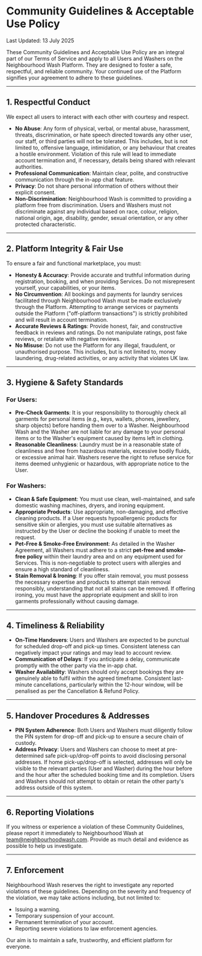 # Community Guidelines & Acceptable Use Policy

Last Updated: 13 July 2025

These Community Guidelines and Acceptable Use Policy are an integral part of our Terms of Service and apply to all Users and Washers on the Neighbourhood Wash Platform. They are designed to foster a safe, respectful, and reliable community. Your continued use of the Platform signifies your agreement to adhere to these guidelines.

---

## 1. Respectful Conduct

We expect all users to interact with each other with courtesy and respect.

- **No Abuse**: Any form of physical, verbal, or mental abuse, harassment, threats, discrimination, or hate speech directed towards any other user, our staff, or third parties will not be tolerated. This includes, but is not limited to, offensive language, intimidation, or any behaviour that creates a hostile environment. Violation of this rule will lead to immediate account termination and, if necessary, details being shared with relevant authorities.
- **Professional Communication**: Maintain clear, polite, and constructive communication through the in-app chat feature.
- **Privacy**: Do not share personal information of others without their explicit consent.
- **Non-Discrimination**: Neighbourhood Wash is committed to providing a platform free from discrimination. Users and Washers must not discriminate against any individual based on race, colour, religion, national origin, age, disability, gender, sexual orientation, or any other protected characteristic.

---

## 2. Platform Integrity & Fair Use

To ensure a fair and functional marketplace, you must:

- **Honesty & Accuracy**: Provide accurate and truthful information during registration, booking, and when providing Services. Do not misrepresent yourself, your capabilities, or your items.
- **No Circumvention**: All bookings and payments for laundry services facilitated through Neighbourhood Wash must be made exclusively through the Platform. Attempting to arrange services or payments outside the Platform ("off-platform transactions") is strictly prohibited and will result in account termination.
- **Accurate Reviews & Ratings**: Provide honest, fair, and constructive feedback in reviews and ratings. Do not manipulate ratings, post fake reviews, or retaliate with negative reviews.
- **No Misuse**: Do not use the Platform for any illegal, fraudulent, or unauthorised purpose. This includes, but is not limited to, money laundering, drug-related activities, or any activity that violates UK law.

---

## 3. Hygiene & Safety Standards

### For Users:

- **Pre-Check Garments**: It is your responsibility to thoroughly check all garments for personal items (e.g., keys, wallets, phones, jewellery, sharp objects) before handing them over to a Washer. Neighbourhood Wash and the Washer are not liable for any damage to your personal items or to the Washer's equipment caused by items left in clothing.
- **Reasonable Cleanliness**: Laundry must be in a reasonable state of cleanliness and free from hazardous materials, excessive bodily fluids, or excessive animal hair. Washers reserve the right to refuse service for items deemed unhygienic or hazardous, with appropriate notice to the User.

### For Washers:

- **Clean & Safe Equipment**: You must use clean, well-maintained, and safe domestic washing machines, dryers, and ironing equipment.
- **Appropriate Products**: Use appropriate, non-damaging, and effective cleaning products. If a User requests hypoallergenic products for sensitive skin or allergies, you must use suitable alternatives as instructed by the User or decline the booking if unable to meet the request.
- **Pet-Free & Smoke-Free Environment**: As detailed in the Washer Agreement, all Washers must adhere to a strict **pet-free and smoke-free policy** within their laundry area and on any equipment used for Services. This is non-negotiable to protect users with allergies and ensure a high standard of cleanliness.
- **Stain Removal & Ironing**: If you offer stain removal, you must possess the necessary expertise and products to attempt stain removal responsibly, understanding that not all stains can be removed. If offering ironing, you must have the appropriate equipment and skill to iron garments professionally without causing damage.

---

## 4. Timeliness & Reliability

- **On-Time Handovers**: Users and Washers are expected to be punctual for scheduled drop-off and pick-up times. Consistent lateness can negatively impact your ratings and may lead to account review.
- **Communication of Delays**: If you anticipate a delay, communicate promptly with the other party via the in-app chat.
- **Washer Availability**: Washers should only accept bookings they are genuinely able to fulfil within the agreed timeframe. Consistent last-minute cancellations, particularly within the 12-hour window, will be penalised as per the Cancellation & Refund Policy.

---

## 5. Handover Procedures & Addresses

- **PIN System Adherence**: Both Users and Washers must diligently follow the PIN system for drop-off and pick-up to ensure a secure chain of custody.
- **Address Privacy**: Users and Washers can choose to meet at pre-determined safe pick-up/drop-off points to avoid disclosing personal addresses. If home pick-up/drop-off is selected, addresses will only be visible to the relevant parties (User and Washer) during the hour before and the hour after the scheduled booking time and its completion. Users and Washers should not attempt to obtain or retain the other party's address outside of this system.

---

## 6. Reporting Violations

If you witness or experience a violation of these Community Guidelines, please report it immediately to Neighbourhood Wash at team@neighbourhoodwash.com. Provide as much detail and evidence as possible to help us investigate.

---

## 7. Enforcement

Neighbourhood Wash reserves the right to investigate any reported violations of these guidelines. Depending on the severity and frequency of the violation, we may take actions including, but not limited to:

- Issuing a warning.
- Temporary suspension of your account.
- Permanent termination of your account.
- Reporting severe violations to law enforcement agencies.

Our aim is to maintain a safe, trustworthy, and efficient platform for everyone.
